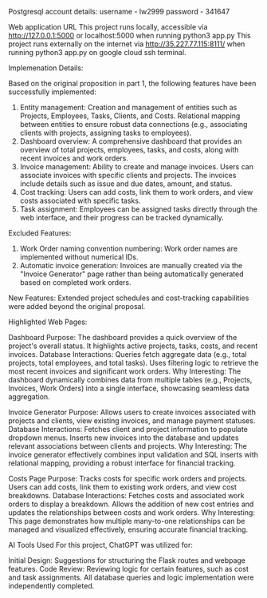Postgresql account details:
username - lw2999
password - 341647

Web application URL
This project runs locally, accessible via http://127.0.0.1:5000 or localhost:5000 when running python3 app.py
This project runs externally on the internet via http://35.227.77.115:8111/ when running python3 app.py on google cloud ssh terminal.

Implemenation Details: 

Based on the original proposition in part 1, the following features have been successfully implemented:
1. Entity management: Creation and management of entities such as Projects, Employees, Tasks, Clients, and Costs.
Relational mapping between entities to ensure robust data connections (e.g., associating clients with projects, assigning tasks to employees).
2. Dashboard overview: A comprehensive dashboard that provides an overview of total projects, employees, tasks, and costs, along with recent invoices and work orders.
3. Invoice management: Ability to create and manage invoices. Users can associate invoices with specific clients and projects. The invoices include details such as issue and due dates, amount, and status. 
4. Cost tracking: Users can add costs, link them to work orders, and view costs associated with specific tasks.
5. Task assignment: Employees can be assigned tasks directly through the web interface, and their progress can be tracked dynamically.

Excluded Features: 
1. Work Order naming convention numbering: Work order names are implemented without numerical IDs.
2. Automatic invoice generation: Invoices are manually created via the "Invoice Generator" page rather than being automatically generated based on completed work orders.

New Features: 
Extended project schedules and cost-tracking capabilities were added beyond the original proposal.

Highlighted Web Pages: 

Dashboard
Purpose: The dashboard provides a quick overview of the project's overall status. It highlights active projects, tasks, costs, and recent invoices.
Database Interactions:
Queries fetch aggregate data (e.g., total projects, total employees, and total tasks).
Uses filtering logic to retrieve the most recent invoices and significant work orders.
Why Interesting: The dashboard dynamically combines data from multiple tables (e.g., Projects, Invoices, Work Orders) into a single interface, showcasing seamless data aggregation.

Invoice Generator
Purpose: Allows users to create invoices associated with projects and clients, view existing invoices, and manage payment statuses.
Database Interactions:
Fetches client and project information to populate dropdown menus.
Inserts new invoices into the database and updates relevant associations between clients and projects.
Why Interesting: The invoice generator effectively combines input validation and SQL inserts with relational mapping, providing a robust interface for financial tracking.

Costs Page
Purpose: Tracks costs for specific work orders and projects. Users can add costs, link them to existing work orders, and view cost breakdowns.
Database Interactions:
Fetches costs and associated work orders to display a breakdown.
Allows the addition of new cost entries and updates the relationships between costs and work orders.
Why Interesting: This page demonstrates how multiple many-to-one relationships can be managed and visualized effectively, ensuring accurate financial tracking.

AI Tools Used
For this project, ChatGPT was utilized for:

Initial Design: Suggestions for structuring the Flask routes and webpage features.
Code Review: Reviewing logic for certain features, such as cost and task assignments.
All database queries and logic implementation were independently completed.
